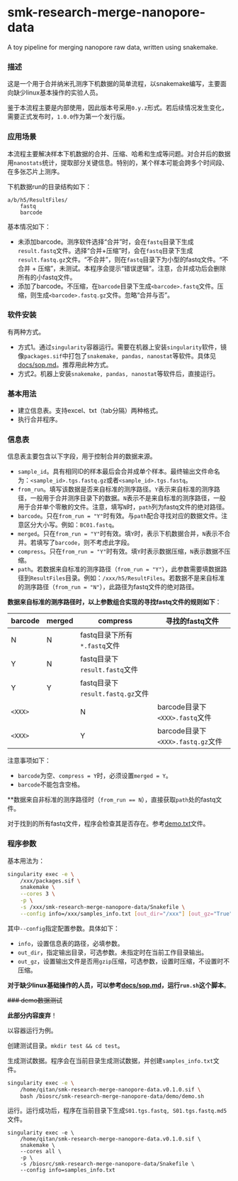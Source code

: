 # smk-research-merge-nanopore-data
A toy pipeline for merging nanopore raw data, written using snakemake.

### 描述

这是一个用于合并纳米孔测序下机数据的简单流程，以snakemake编写，主要面向缺少linux基本操作的实验人员。

鉴于本流程主要是内部使用，因此版本号采用`0.y.z`形式。若后续情况发生变化，需要正式发布时，`1.0.0`作为第一个发行版。

### 应用场景

本流程主要解决样本下机数据的合并、压缩、哈希和生成等问题。对合并后的数据用`nanostats`统计，提取部分关键信息。特别的，某个样本可能会跨多个时间段、在多张芯片上测序。

下机数据run的目录结构如下：

```
a/b/h5/ResultFiles/
    fastq
    barcode
```

基本情况如下：
- 未添加barcode。测序软件选择“合并”时，会在`fastq`目录下生成`result.fastq`文件。选择“合并+压缩”时，会在`fastq`目录下生成`result.fastq.gz`文件。“不合并”，则在`fastq`目录下为小型的fastq文件。“不合并 + 压缩”，未测试。本程序会提示“错误逻辑”。注意，合并成功后会删除所有的小fastq文件。
- 添加了barcode。不压缩，在`barcode`目录下生成`<barcode>.fastq`文件。压缩，则生成`<barcode>.fastq.gz`文件。忽略“合并与否”。

### 软件安装

有两种方式。
- 方式1。通过`singularity`容器运行。需要在机器上安装`singularity`软件，镜像`packages.sif`中打包了`snakemake, pandas, nanostat`等软件。具体见[docs/sop.md](docs/sop.md)。推荐用此种方式。
- 方式2。机器上安装`snakemake, pandas, nanostat`等软件后，直接运行。

### 基本用法

- 建立信息表。支持excel、txt（tab分隔）两种格式。
- 执行合并程序。

### 信息表

信息表主要包含以下字段，用于控制合并的数据来源。
- `sample_id`。具有相同ID的样本最后会合并成单个样本。最终输出文件命名为：`<sample_id>.tgs.fastq.gz`或者`<sample_id>.tgs.fastq`。
- `from_run`。填写该数据是否来自标准的测序路径。`Y`表示来自标准的测序路径，一般用于合并测序目录下的数据。`N`表示不是来自标准的测序路径，一般用于合并单个零散的文件。注意，填写`N`时，`path`列为fastq文件的绝对路径。
- `barcode`。只在`from_run = "Y"`时有效。与`path`配合寻找对应的数据文件。注意区分大小写。例如：`BC01.fastq`。
- `merged`。只在`from_run = "Y"`时有效。填`Y`时，表示下机数据合并，`N`表示不合并。若填写了`barcode`，则不考虑此字段。
- `compress`。只在`from_run = "Y"`时有效。填`Y`时表示数据压缩，`N`表示数据不压缩。
- `path`。若数据来自标准的测序路径（`from_run = "Y"`），此参数需要填数据路径到`ResultFiles`目录。例如：`/xxx/h5/ResultFiles`。若数据不是来自标准的测序路径（`from_run = "N"`），此路径为fastq文件的绝对路径。

**数据来自标准的测序路径时，以上参数组合实现的寻找fastq文件的规则如下**：

barcode|merged|compress|寻找的fastq文件
---|---|---|---
|N|N|fastq目录下所有`*.fastq`文件
|Y|N|fastq目录下`result.fastq`文件
|Y|Y|fastq目录下`result.fastq.gz`文件
`<XXX>`||N|barcode目录下`<XXX>.fastq`文件
`<XXX>`||Y|barcode目录下`<XXX>.fastq.gz`文件

注意事项如下：
- `barcode`为空、`compress = Y`时，必须设置`merged = Y`。
- `barcode`不能包含空格。

**数据来自非标准的测序路径时（`from_run == N`），直接获取`path`处的fastq文件。

对于找到的所有fastq文件，程序会检查其是否存在。参考[demo.txt](demo/demo.txt)文件。

### 程序参数

基本用法为：

```bash
singularity exec -e \
    /xxx/packages.sif \
    snakemake \
    --cores 3 \
    -p \
    -s /xxx/smk-research-merge-nanopore-data/Snakefile \
    --config info=/xxx/samples_info.txt [out_dir="/xxx"] [out_gz="True"]
```

其中`--config`指定配置参数。具体如下：
- `info`，设置信息表的路径，必填参数。
- `out_dir`，指定输出目录，可选参数。未指定时在当前工作目录输出。
- `out_gz`，设置输出文件是否用`gzip`压缩，可选参数，设置时压缩，不设置时不压缩。

**对于缺少linux基础操作的人员，可以参考[docs/sop.md](docs/sop.md)，运行`run.sh`这个脚本**。

~~### demo数据测试~~

**此部分内容废弃**！

以容器运行为例。

创建测试目录。`mkdir test && cd test`。

生成测试数据。程序会在当前目录生成测试数据，并创建`samples_info.txt`文件。

```bash
singularity exec -e \
    /home/qitan/smk-research-merge-nanopore-data.v0.1.0.sif \
    bash /biosrc/smk-research-merge-nanopore-data/demo/demo.sh
```

运行。运行成功后，程序在当前目录下生成`S01.tgs.fastq, S01.tgs.fastq.md5`文件。

```
singularity exec -e \
    /home/qitan/smk-research-merge-nanopore-data.v0.1.0.sif \
    snakemake \
    --cores all \
    -p \
    -s /biosrc/smk-research-merge-nanopore-data/Snakefile \
    --config info=samples_info.txt
```





